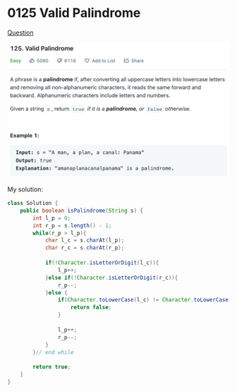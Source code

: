 # 0125 Valid Palindrome

[Question](https://leetcode.com/problems/valid-palindrome/)

![](<../.gitbook/assets/image (2) (2).png>)



My solution:

```java
class Solution {
    public boolean isPalindrome(String s) {
        int l_p = 0;
        int r_p = s.length() - 1;
        while(r_p > l_p){
            char l_c = s.charAt(l_p);
            char r_c = s.charAt(r_p);
            
            if(!Character.isLetterOrDigit(l_c)){
                l_p++;
            }else if(!Character.isLetterOrDigit(r_c)){
                r_p--;
            }else {
                if(Character.toLowerCase(l_c) != Character.toLowerCase(r_c)){
                    return false;
                }
                
                l_p++;
                r_p--;
            }
        }// end while
        
        return true;
    }
}
```
